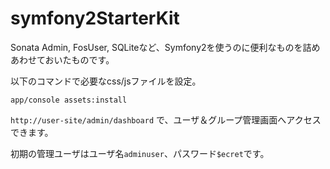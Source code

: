 symfony2StarterKit
==================

Sonata Admin, FosUser,  SQLiteなど、Symfony2を使うのに便利なものを詰めあわせておいたものです。

以下のコマンドで必要なcss/jsファイルを設定。

`app/console assets:install`

`http://user-site/admin/dashboard` で、ユーザ＆グループ管理画面へアクセスできます。

初期の管理ユーザはユーザ名`adminuser`、パスワード`$ecret`です。

